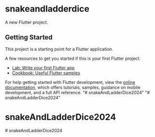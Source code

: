 # snakeandladderdice

A new Flutter project.

## Getting Started

This project is a starting point for a Flutter application.

A few resources to get you started if this is your first Flutter project:

- [Lab: Write your first Flutter app](https://docs.flutter.dev/get-started/codelab)
- [Cookbook: Useful Flutter samples](https://docs.flutter.dev/cookbook)

For help getting started with Flutter development, view the
[online documentation](https://docs.flutter.dev/), which offers tutorials,
samples, guidance on mobile development, and a full API reference.
"# snakeAndLadderDice2024" 
"# snakeAndLadderDice2024" 
# snakeAndLadderDice2024
#   s n a k e A n d L a d d e r D i c e 2 0 2 4  
 